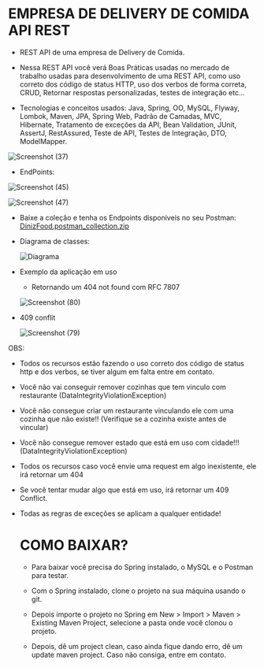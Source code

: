 # EMPRESA DE DELIVERY DE COMIDA API REST

 - REST API de uma empresa de Delivery de Comida.

 - Nessa REST API você verá Boas Práticas usadas no mercado de trabalho usadas para desenvolvimento de uma REST API, como uso 
  correto dos código de status HTTP, uso dos verbos de forma correta, CRUD, Retornar respostas personalizadas, testes de integração etc...

 - Tecnologias e conceitos usados: Java, Spring, OO, MySQL, Flyway, Lombok, Maven, JPA, Spring Web, Padrão de Camadas, MVC, Hibernate, Tratamento de exceções da API, Bean Validation, JUnit, AssertJ, RestAssured, Teste de API, Testes de Integração, DTO, ModelMapper.

  ![Screenshot (37)](https://github.com/iamdiniz/dinizfood-api/assets/72664530/281d289f-64a6-430a-92b1-b9441c94bbb9)

 - EndPoints:

  ![Screenshot (45)](https://github.com/iamdiniz/dinizfood-api/assets/72664530/ce613d4d-1e6c-475e-b9dd-bd89f318027c)

  ![Screenshot (47)](https://github.com/iamdiniz/dinizfood-api/assets/72664530/b008410f-a45e-49b0-9a72-2e53f394791d)

 - Baixe a coleção e tenha os Endpoints disponiveis no seu Postman: [DinizFood.postman_collection.zip](https://github.com/iamdiniz/dinizfood-api/files/12044137/DinizFood.postman_collection.zip)

 - Diagrama de classes:

   ![Diagrama](https://github.com/iamdiniz/dinizfood-api/assets/72664530/d631e38d-ea02-495b-aa15-4a335c4c1919)

 - Exemplo da aplicação em uso

   - Retornando um 404 not found com RFC 7807

    ![Screenshot (80)](https://github.com/iamdiniz/dinizfood-api/assets/72664530/c137a8c0-5005-49b9-82ce-10be8bc01264)

  - 409 conflit

    ![Screenshot (79)](https://github.com/iamdiniz/dinizfood-api/assets/72664530/c75d2297-dd71-4860-9088-09f7bc56f6e3)
   
 OBS:
 - Todos os recursos estão fazendo o uso correto dos código de status http e dos verbos, se tiver algum em falta entre em contato.

 - Você não vai conseguir remover cozinhas que tem vinculo com restaurante (DataIntegrityViolationException)
   
 - Você não consegue criar um restaurante vinculando ele com uma cozinha que não existe!! (Verifique se a cozinha existe antes de 
   vincular)
  
 - Você não consegue remover estado que está em uso com cidade!!! (DataIntegrityViolationException)
   
 - Todos os recursos caso você envie uma request em algo inexistente, ele irá retornar um 404
   
 - Se você tentar mudar algo que está em uso, irá retornar um 409 Conflict.

 - Todas as regras de exceções se aplicam a qualquer entidade!

   # COMO BAIXAR?

   - Para baixar você precisa do Spring instalado, o MySQL e o Postman para testar.
  
   - Com o Spring instalado, clone o projeto na sua máquina usando o git.
  
   - Depois importe o projeto no Spring em New > Import > Maven > Existing Maven Project, selecione a pasta onde você clonou o projeto.
  
   - Depois, dê um project clean, caso ainda fique dando erro, dê um update maven project. Caso não consiga, entre em contato.
